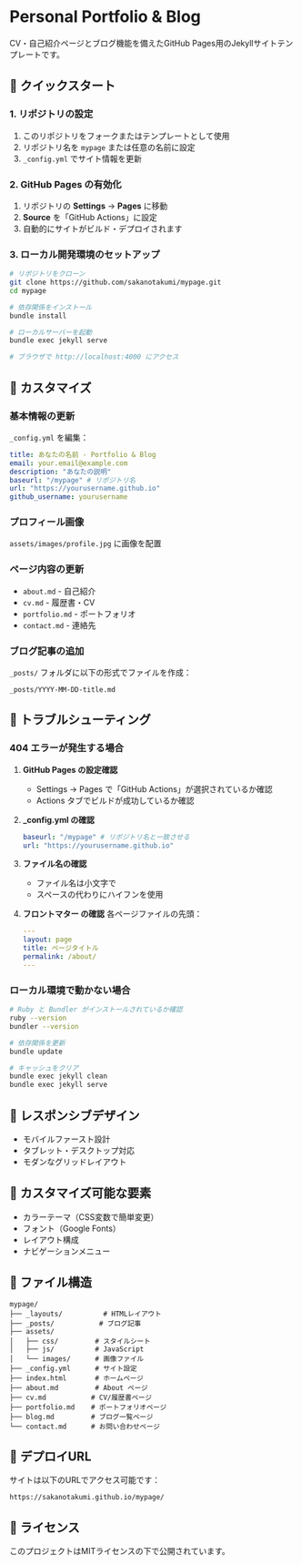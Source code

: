 # Personal Portfolio & Blog

CV・自己紹介ページとブログ機能を備えたGitHub Pages用のJekyllサイトテンプレートです。

## 🚀 クイックスタート

### 1. リポジトリの設定
1. このリポジトリをフォークまたはテンプレートとして使用
2. リポジトリ名を `mypage` または任意の名前に設定
3. `_config.yml` でサイト情報を更新

### 2. GitHub Pages の有効化
1. リポジトリの **Settings** → **Pages** に移動
2. **Source** を「GitHub Actions」に設定
3. 自動的にサイトがビルド・デプロイされます

### 3. ローカル開発環境のセットアップ

```bash
# リポジトリをクローン
git clone https://github.com/sakanotakumi/mypage.git
cd mypage

# 依存関係をインストール
bundle install

# ローカルサーバーを起動
bundle exec jekyll serve

# ブラウザで http://localhost:4000 にアクセス
```

## 📝 カスタマイズ

### 基本情報の更新
`_config.yml` を編集：

```yaml
title: あなたの名前 - Portfolio & Blog
email: your.email@example.com
description: "あなたの説明"
baseurl: "/mypage" # リポジトリ名
url: "https://yourusername.github.io"
github_username: yourusername
```

### プロフィール画像
`assets/images/profile.jpg` に画像を配置

### ページ内容の更新
- `about.md` - 自己紹介
- `cv.md` - 履歴書・CV
- `portfolio.md` - ポートフォリオ
- `contact.md` - 連絡先

### ブログ記事の追加
`_posts/` フォルダに以下の形式でファイルを作成：

```
_posts/YYYY-MM-DD-title.md
```

## 🔧 トラブルシューティング

### 404 エラーが発生する場合

1. **GitHub Pages の設定確認**
   - Settings → Pages で「GitHub Actions」が選択されているか確認
   - Actions タブでビルドが成功しているか確認

2. **_config.yml の確認**
   ```yaml
   baseurl: "/mypage" # リポジトリ名と一致させる
   url: "https://yourusername.github.io"
   ```

3. **ファイル名の確認**
   - ファイル名は小文字で
   - スペースの代わりにハイフンを使用

4. **フロントマター の確認**
   各ページファイルの先頭：
   ```yaml
   ---
   layout: page
   title: ページタイトル
   permalink: /about/
   ---
   ```

### ローカル環境で動かない場合

```bash
# Ruby と Bundler がインストールされているか確認
ruby --version
bundler --version

# 依存関係を更新
bundle update

# キャッシュをクリア
bundle exec jekyll clean
bundle exec jekyll serve
```

## 📱 レスポンシブデザイン

- モバイルファースト設計
- タブレット・デスクトップ対応
- モダンなグリッドレイアウト

## 🎨 カスタマイズ可能な要素

- カラーテーマ（CSS変数で簡単変更）
- フォント（Google Fonts）
- レイアウト構成
- ナビゲーションメニュー

## 📁 ファイル構造

```
mypage/
├── _layouts/          # HTMLレイアウト
├── _posts/           # ブログ記事
├── assets/
│   ├── css/         # スタイルシート
│   ├── js/          # JavaScript
│   └── images/      # 画像ファイル
├── _config.yml      # サイト設定
├── index.html       # ホームページ
├── about.md         # About ページ
├── cv.md           # CV/履歴書ページ
├── portfolio.md    # ポートフォリオページ
├── blog.md         # ブログ一覧ページ
└── contact.md      # お問い合わせページ
```

## 🚀 デプロイURL

サイトは以下のURLでアクセス可能です：
```
https://sakanotakumi.github.io/mypage/
```

## 📄 ライセンス

このプロジェクトはMITライセンスの下で公開されています。
